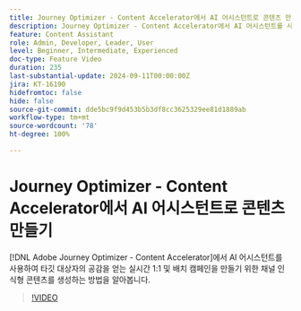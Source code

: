 ```yaml
---
title: Journey Optimizer - Content Accelerator에서 AI 어시스턴트로 콘텐츠 만들기
description: Journey Optimizer - Content Accelerator에서 AI 어시스턴트를 사용하여 타깃 대상자의 공감을 얻는 실시간 1:1 및 배치 캠페인을 만들기 위한 채널 인식형 콘텐츠를 생성하는 방법을 알아봅니다.
feature: Content Assistant
role: Admin, Developer, Leader, User
level: Beginner, Intermediate, Experienced
doc-type: Feature Video
duration: 235
last-substantial-update: 2024-09-11T00:00:00Z
jira: KT-16190
hidefromtoc: false
hide: false
source-git-commit: dde5bc9f9d453b5b3df8cc3625329ee81d1889ab
workflow-type: tm+mt
source-wordcount: '78'
ht-degree: 100%

---
```



# Journey Optimizer - Content Accelerator에서 AI 어시스턴트로 콘텐츠 만들기

[!DNL Adobe Journey Optimizer - Content Accelerator]에서 AI 어시스턴트를 사용하여 타깃 대상자의 공감을 얻는 실시간 1:1 및 배치 캠페인을 만들기 위한 채널 인식형 콘텐츠를 생성하는 방법을 알아봅니다.

>[!VIDEO](https://video.tv.adobe.com/v/3433552/?learn=on)
